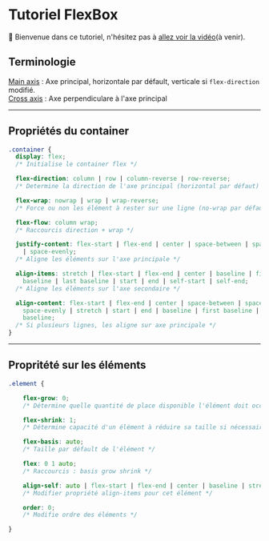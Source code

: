 # Tutoriel FlexBox

👋 Bienvenue dans ce tutoriel, n'hésitez pas à [allez voir la vidéo]()(à venir).

## Terminologie

<ins>Main axis</ins> : Axe principal, horizontale par défault, verticale si ``flex-direction`` modifié.<br>
<ins>Cross axis</ins> : Axe perpendiculare à l'axe principal<br>

---

## Propriétés du container

```css
.container {
  display: flex;
  /* Initialise le container flex */

  flex-direction: column | row | column-reverse | row-reverse;
  /* Determine la direction de l'axe principal (horizontal par défaut) */

  flex-wrap: nowrap | wrap | wrap-reverse;
  /* Force ou non les élément à rester sur une ligne (no-wrap par défaut, pas de retour à la ligne) */

  flex-flow: column wrap;
  /* Raccourcis direction + wrap */

  justify-content: flex-start | flex-end | center | space-between | space-around
    | space-evenly;
  /* Aligne les éléments sur l'axe principale */

  align-items: stretch | flex-start | flex-end | center | baseline | first
    baseline | last baseline | start | end | self-start | self-end;
  /* Aligne les éléments sur l'axe secondaire */

  align-content: flex-start | flex-end | center | space-between | space-around |
    space-evenly | stretch | start | end | baseline | first baseline | last
    baseline;
  /* Si plusieurs lignes, les aligne sur axe principale */
}
```

---

## Propritété sur les éléments

```css
.element {

    flex-grow: 0;
    /* Détermine quelle quantité de place disponible l'élément doit occuper */

    flex-shrink: 1;
    /* Détermine capacité d'un élément à réduire sa taille si nécessaire */

    flex-basis: auto;
    /* Taille par défault de l'élément */

    flex: 0 1 auto;
    /* Raccourcis : basis grow shrink */

    align-self: auto | flex-start | flex-end | center | baseline | stretch;
    /* Modifier propriété align-items pour cet élément */

    order: 0;
    /* Modifie ordre des éléments */

}

```
